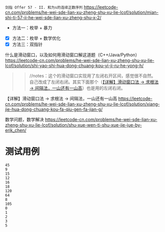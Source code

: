 
`剑指 Offer 57 - II. 和为s的连续正数序列` https://leetcode-cn.com/problems/he-wei-sde-lian-xu-zheng-shu-xu-lie-lcof/solution/mian-shi-ti-57-ii-he-wei-sde-lian-xu-zheng-shu-x-2/
- 方法一：枚举 + 暴力
- [x] 方法二：枚举 + 数学优化
- [x] 方法三：双指针

什么是滑动窗口，以及如何用滑动窗口解这道题（C++/Java/Python） https://leetcode-cn.com/problems/he-wei-sde-lian-xu-zheng-shu-xu-lie-lcof/solution/shi-yao-shi-hua-dong-chuang-kou-yi-ji-ru-he-yong-h/
>> //notes：这个的滑动窗口实现用了左闭右开区间，感觉很不自然。自己改成了左闭右闭。其实下面那个（[【详解】滑动窗口法 -> 求根法 -> 间隔法，一山还有一山高](https://leetcode-cn.com/problems/he-wei-sde-lian-xu-zheng-shu-xu-lie-lcof/solution/xiang-jie-hua-dong-chuang-kou-fa-qiu-gen-fa-jian-g/)）也是用的左闭右闭。

【详解】滑动窗口法 -> 求根法 -> 间隔法，一山还有一山高 https://leetcode-cn.com/problems/he-wei-sde-lian-xu-zheng-shu-xu-lie-lcof/solution/xiang-jie-hua-dong-chuang-kou-fa-qiu-gen-fa-jian-g/

数学问题，数学解决 https://leetcode-cn.com/problems/he-wei-sde-lian-xu-zheng-shu-xu-lie-lcof/solution/shu-xue-wen-ti-shu-xue-jie-jue-by-erik_chen/

# 测试用例

```
45
9
15
12
16
18
120
64
8
105
0
1
2
3
5
```
